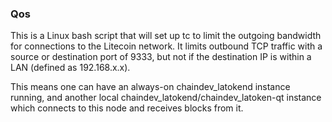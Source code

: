 ### Qos ###

This is a Linux bash script that will set up tc to limit the outgoing bandwidth for connections to the Litecoin network. It limits outbound TCP traffic with a source or destination port of 9333, but not if the destination IP is within a LAN (defined as 192.168.x.x).

This means one can have an always-on chaindev_latokend instance running, and another local chaindev_latokend/chaindev_latoken-qt instance which connects to this node and receives blocks from it.
